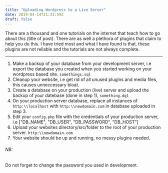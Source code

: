 ```yaml
---
title: "Uploading Wordpress to a Live Server"
date: 2019-04-14T21:33:59Z
draft: false
---
```


There are a thousand and one tutorials on the internet that teach how to go about this (title of post).
There are as well a plethora of plugins that claim to help you do this. I have tried most and what I have found is that, these plugins are not reliable and the tutorials are not always complete.

-------

1. Make a backup of your  database from your development server, i.e export the database you created when you started working on your wordpress based site.  ````somethings.sql````
2. Cleanup your website, i.e get rid of all unused plugins and media files, this causes unneccessary bloat.
3. Create a database on your production (live) server and upload the backup of your datebase (done in step 1), ```something.dql```
4. On your production server database, replace all instances of  ```http:\\localhost``` with  ```http:\\newdomain.com``` in database uploaded in step 3.
5. Edit your ```config.php``` file with the credentials  of your production server, i.e  ["DB_NAME", "DB_USER", "DB_PASSWORD", "DB_HOST"]
6. Upload your websites directory/src/folder to the root of your production server. ```http:\\newdomain.com```
7. Your website should be up and running, no messy plugins needed.

###### NB:
Do not forget to change the password you used in development.
